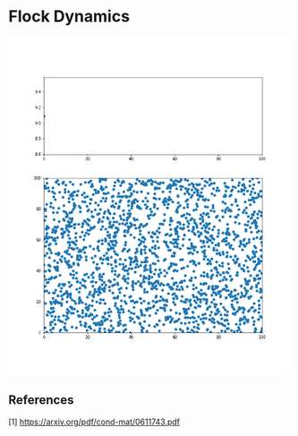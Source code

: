 # Flock Dynamics

![flock dynamic and entropy](assets/figures/flock_dynamics_entropy.gif)

## References
[1] https://arxiv.org/pdf/cond-mat/0611743.pdf
